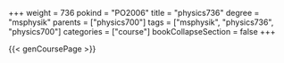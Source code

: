 +++
weight = 736
pokind = "PO2006"
title = "physics736"
degree = "msphysik"
parents = ["physics700"]
tags = ["msphysik", "physics736", "physics700"]
categories = ["course"]
bookCollapseSection = false
+++

{{< genCoursePage >}}
